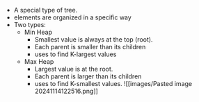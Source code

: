 - A special type of tree.
- elements are organized in a specific way
- Two types:
	- Min Heap
		- Smallest value is always at the top (root).
		- Each parent is smaller than its children
		- uses to find K-largest values
	- Max Heap
		- Largest value is at the root.
		- Each parent is larger than its children
		- uses to find K-smallest values.
![[images/Pasted image 20241114122516.png]]
